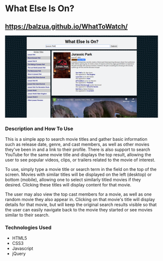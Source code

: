 What Else Is On?
================
https://balzua.github.io/WhatToWatch/
----------------

![alt text](https://raw.githubusercontent.com/balzua/WhatToWatch/master/screenshot.png "What Else Is On Screenshot")

### Description and How To Use
This is a simple app to search movie titles and gather basic information such as release date, genre, and cast members, as well as other movies they've been in and a link to their profile. There is also support to search YouTube for the same movie title and displays the top result, allowing the user to see popular videos, clips, or trailers related to the movie of interest.

To use, simply type a movie title or search term in the field on the top of the screen. Movies with similar titles will be displayed on the left (desktop) or bottom (mobile), allowing one to select similarly titled movies if they desired. Clicking these titles will display content for that movie. 

The user may also view the top cast members for a movie, as well as one random movie they also appear in. Clicking on that movie's title will display details for that movie, but 
will keep the original search results visible so that the user can easily navigate back to the movie they started or see movies similar to their search.

### Technologies Used
- HTML5
- CSS3
- Javascript
- jQuery